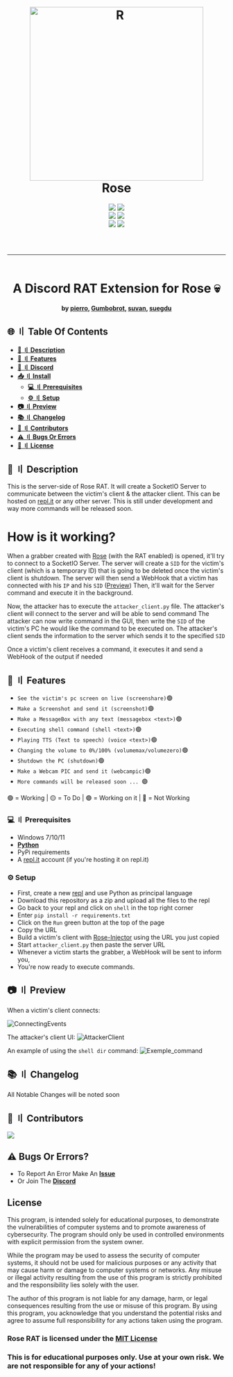 <h1 align="center">
  <br>
  <a href="https://github.com/DamagingRose/Rose-Injector"><img src="https://raw.githubusercontent.com/DamagingRose/Rose-Injector/main/components/readme/rose--.png" width=400 weigth=500 alt="R"></a>
  <br>
 Rose
  <br>
</h1>
<div align="center">
    <img src="https://img.shields.io/github/languages/top/DamagingRose/Rose-RAT?color=%23000000">
    <img src="https://img.shields.io/github/stars/DamagingRose/Rose-RAT?color=%23000000&logoColor=%23000000">
    <br>
    <img src="https://img.shields.io/github/commit-activity/w/DamagingRose/Rose-RAT?color=%23000000"> 
    <img src="https://img.shields.io/github/last-commit/DamagingRose/Rose-RAT?color=%23000000&logoColor=%23000000">
    <br>
    <img src="https://img.shields.io/github/issues/DamagingRose/Rose-RAT?color=%23000000&logoColor=%23000000">
    <img src="https://img.shields.io/github/issues-closed/DamagingRose/Rose-RAT?color=%23000000&logoColor=%23000000">
    <br>
</div>

<hr style="border-radius: 2%; margin-top: 60px; margin-bottom: 60px;" noshade="" size="20" width="100%">

<div align="center">
    <h1>
        A Discord RAT Extension for Rose 💀
    </h1>
    <strong>by <a href="https://github.com/ICExFS">pierro</a>, <a href="https://github.com/Gumbobrot">Gumbobrot</a>, <a href="https://github.com/suvan1911">suvan</a>, <a href="https://github.com/suegdu">suegdu</a></strong>
</div>

## <a id="content"></a> 🌐 〢 Table Of Contents

- **[📖 〢 Description](#description)**
- **[🔰 〢 Features](#features)**
- **[🔗 〢 Discord](https://discord.gg/rHdqqqYVzY)**
- **[📥 〢 Install](#install)**
  - **[💻 〢 Prerequisites](#prerequisites)**
  - **[⚙ 〢 Setup](#setup)**
- **[📷 〢 Preview](#preview)**
- **[📚 〢 Changelog](#changelog)**
- **[🥷 〢 Contributors](#contributs)**
- **[⚠️ 〢 Bugs Or Errors](#bugsorerrors)**
- **[🧾 〢 License](#lisence)**

## <a id="description"></a> 📖 〢 Description

This is the server-side of Rose RAT. It will create a SocketIO Server to communicate between the victim's client & the attacker client.
This can be hosted on [repl.it](https://replit.com/account) or any other server. This is still under development and way more commands will be released soon.

# How is it working?

When a grabber created with [Rose](https://github.com/DamagingRose/Rose-Injector) (with the RAT enabled) is opened, it'll try to connect to a SocketIO Server.
The server will create a `SID` for the victim's client (which is a temporary ID) that is going to be deleted once the victim's client is shutdown.
The server will then send a WebHook that a victim has connected with his `IP` and his `SID` ([Preview](#preview))
Then, it'll wait for the Server command and execute it in the background. 

Now, the attacker has to execute the `attacker_client.py` file.
The attacker's client will connect to the server and will be able to send command
The attacker can now write command in the GUI, then write the `SID` of the victim's PC he would like the command to be executed on.
The attacker's client sends the information to the server which sends it to the specified `SID`

Once a victim's client receives a command, it executes it and send a WebHook of the output if needed

## <a id="features"></a> 🔰 〢 Features

- `See the victim's pc screen on live (screenshare)`🟢
- `Make a Screenshot and send it (screenshot)`🟢
- `Make a MessageBox with any text (messagebox <text>)`🟢
- `Executing shell command (shell <text>)`🟢
- `Playing TTS (Text to speech) (voice <text>)`🟢
- `Changing the volume to 0%/100% (volumemax/volumezero)`🟢
- `Shutdown the PC (shutdown)`🟢
- `Make a Webcam PIC and send it (webcampic)`🟢
- `More commands will be released soon ... `🟣

🟢 = Working  | 🟡 = To Do  | 🟣 = Working on it | 🔴 = Not Working

### <a id="prerequisites"></a> 💻 〢 Prerequisites

-   Windows 7/10/11
-   **[Python](https://www.python.org)**
-   PyPi requirements
-   A [repl.it](https://replit.com/account) account (if you're hosting it on repl.it)


### <a id="setup"></a> ⚙️ Setup

* First, create a new [repl](https://replit.com/~) and use Python as principal language
* Download this repository as a zip and upload all the files to the repl
* Go back to your repl and click on `shell` in the top right corner
* Enter `pip install -r requirements.txt`
* Click on the `Run` green button at the top of the page 
* Copy the URL
* Build a victim's client with [Rose-Injector](https://github.com/DamagingRose/Rose-Injector) using the URL you just copied
* Start `attacker_client.py` then paste the server URL
* Whenever a victim starts the grabber, a WebHook will be sent to inform you,
* You're now ready to execute commands.

## <a id="preview"></a> 📷 〢 Preview

When a victim's client connects:

![ConnectingEvents](readme/events.png)

The attacker's client UI:
![AttackerClient](readme/attacker_client.png)

An example of using the `shell dir` command:
![Exemple_command](readme/exemple_command.png)

## <a id="changelog"></a> 📚 〢 Changelog 

All Notable Changes will be noted soon

## <a id="contributs"></a> 🥷 〢 Contributors 

<a href="https://github.com/DamagingRose/Rose-RAT/graphs/contributors">
  <img src="https://contrib.rocks/image?repo=DamagingRose/Rose-RAT" />
</a>

## <a id="bugsorerrors"></a> ⚠️ Bugs Or Errors?

-   To Report An Error Make An **[Issue](https://github.com/DamagingRose/Rose-RAT/issues)**
-   Or Join The **[Discord](https://discord.gg/)**

## <a id="lisence"></a> License

This program, is intended solely for educational purposes, to demonstrate the vulnerabilities of computer systems and to promote awareness of cybersecurity. The program should only be used in controlled environments with explicit permission from the system owner.

While the program may be used to assess the security of computer systems, it should not be used for malicious purposes or any activity that may cause harm or damage to computer systems or networks. Any misuse or illegal activity resulting from the use of this program is strictly prohibited and the responsibility lies solely with the user.

The author of this program is not liable for any damage, harm, or legal consequences resulting from the use or misuse of this program. By using this program, you acknowledge that you understand the potential risks and agree to assume full responsibility for any actions taken using the program.

### Rose RAT is licensed under the <a href="https://mit-license.org/.">MIT License</a>

### This is for educational purposes only. Use at your own risk. We are not responsible for any of your actions!

